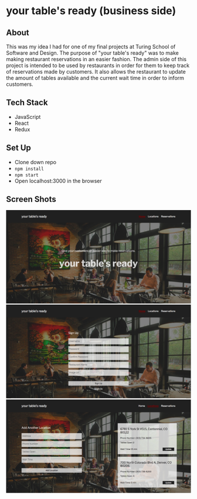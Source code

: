 # your table's ready (business side)

## About 
This was my idea I had for one of my final projects at Turing School of Software and Design. The purpose of "your table's ready" was to make making restaurant reservations in an easier fashion. The admin side of this project is intended to be used by restaurants in order for them to keep track of reservations made by customers. It also allows the restaurant to update the amount of tables available and the current wait time in order to inform customers. 

## Tech Stack 

* JavaScript 
* React
* Redux

## Set Up

* Clone down repo
* `npm install`
* `npm start`
* Open localhost:3000 in the browser

## Screen Shots

![alt text](./src/images/screen2.png)
![alt text](./src/images/screen3.png)
![alt text](./src/images/screen1.png)
